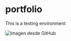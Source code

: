 # portfolio

This is a testing environment

![Imagen desde GitHub](https://github.com/usuario/repositorio/blob/main/download.jpeg?raw=true)

